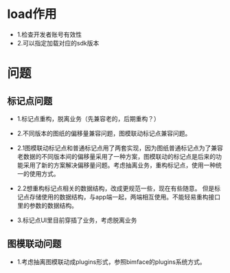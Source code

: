 # load作用

* 1.检查开发者账号有效性
* 2.可以指定加载对应的sdk版本


# 问题

## 标记点问题

* 1.标记点重构，脱离业务（先兼容老的，后期重构？）

* 2.不同版本的图纸的偏移量兼容问题，图模联动标记点兼容问题。

* 2.1图模联动标记点和普通标记点用了两套实现，因为图纸普通标记点为了兼容老数据的不同版本间的偏移量采用了一种方案，图模联动的标记点是后来的功能采用了新的方案解决偏移量问题。考虑抽离业务，重构标记点，使用一种统一的使用方式。
* 2.2想重构标记点相关的数据结构，改成更规范一些，现在有些随意。 但是标记点存储使用的数据结构，与app端一起，两端相互使用。不能轻易重构接口里的参数的数据结构。

* 3.标记点UI里目前穿插了业务，考虑脱离业务

## 图模联动问题

* 1.考虑抽离图模联动成plugins形式，参照bimface的plugins系统方式。

